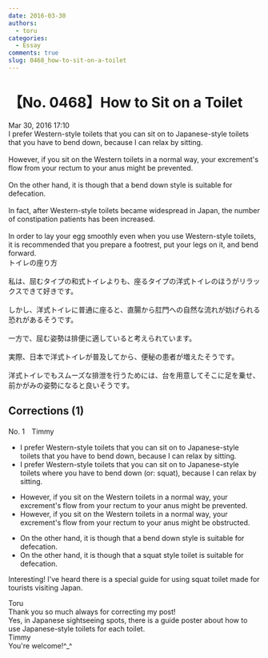 ```yaml
---
date: 2016-03-30
authors:
  - toru
categories:
  - Essay
comments: true
slug: 0468_how-to-sit-on-a-toilet
---
```


# 【No. 0468】How to Sit on a Toilet
<div class="date">Mar 30, 2016 17:10</div>
<div id="post"><div id="body_show_ori">
I prefer Western-style toilets that you can sit on to Japanese-style toilets that you have to bend down, because I can relax by sitting.<br/><br/>However, if you sit on the Western toilets in a normal way, your excrement's flow from your rectum to your anus might be prevented.<br/><br/>On the other hand, it is though that a bend down style is suitable for defecation.<br/><br/>In fact, after Western-style toilets became widespread in Japan, the number of constipation patients has been increased.<br/><br/>In order to lay your egg smoothly even when you use Western-style toilets, it is recommended that you prepare a footrest, put your legs on it, and bend forward.
</div></div>

<!-- more -->

<div id="post_ja"><div id="body_show_mo">
トイレの座り方<br/><br/>私は、屈むタイプの和式トイレよりも、座るタイプの洋式トイレのほうがリラックスできて好きです。<br/><br/>しかし、洋式トイレに普通に座ると、直腸から肛門への自然な流れが妨げられる恐れがあるそうです。<br/><br/>一方で、屈む姿勢は排便に適していると考えられています。<br/><br/>実際、日本で洋式トイレが普及してから、便秘の患者が増えたそうです。<br/><br/>洋式トイレでもスムーズな排泄を行うためには、台を用意してそこに足を乗せ、前かがみの姿勢になると良いそうです。
</div></div>

## Corrections (1)
<div id="block"><div class="first_name"> No. 1　<span class="just_name">Timmy</span></div><div id="block2">
<ul class="correction_field">
<li class="incorrect">I prefer Western-style toilets that you can sit on to Japanese-style toilets that you have to bend down, because I can relax by sitting.</li>
<li class="corrected correct">
I prefer Western-style toilets that you can sit on to Japanese-style toilets <span class="f_blue">where</span> you have to bend down (or: <span class="f_blue">squat</span>), because I can relax by sitting.
</li>
</ul>
<ul class="correction_field">
<li class="incorrect">However, if you sit on the Western toilets in a normal way, your excrement's flow from your rectum to your anus might be prevented.</li>
<li class="corrected correct">
However, if you sit on the Western toilets in a normal way, your excrement's flow from your rectum to your anus might be <span class="f_blue">obstructed</span>.
</li>
</ul>
<ul class="correction_field">
<li class="incorrect">On the other hand, it is though that a bend down style is suitable for defecation.</li>
<li class="corrected correct">
On the other hand, it is though that a <span class="f_blue">squat </span>style <span class="f_blue">toilet</span> is suitable for defecation.
</li>
</ul>
<p class="comment_small">
 Interesting! I've heard there is a special guide for using squat toilet made for tourists visiting Japan.
</p>

</div><div class="name"><span class="just_name">Toru</span><br>
Thank you so much always for correcting my post!<br/>Yes, in Japanese sightseeing spots, there is a guide poster about how to use Japanese-style toilets for each toilet.
</div>
<div class="name"><span class="just_name">Timmy</span><br>
You're welcome!^_^
</div>
</div>
